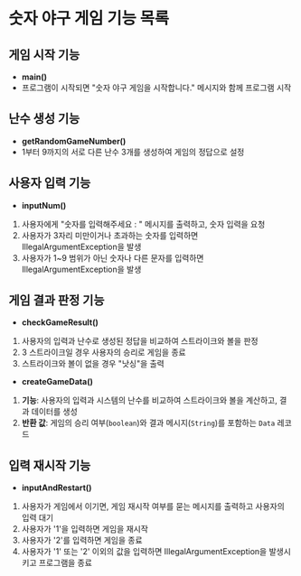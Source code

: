 # 숫자 야구 게임 기능 목록

## 게임 시작 기능
- **main()**
- 프로그램이 시작되면 "숫자 야구 게임을 시작합니다." 메시지와 함께 프로그램 시작

## 난수 생성 기능
- **getRandomGameNumber()**
- 1부터 9까지의 서로 다른 난수 3개를 생성하여 게임의 정답으로 설정

## 사용자 입력 기능
- **inputNum()**
1. 사용자에게 "숫자를 입력해주세요 : " 메시지를 출력하고, 숫자 입력을 요청
2. 사용자가 3자리 미만이거나 초과하는 숫자를 입력하면 IllegalArgumentException을 발생
3. 사용자가 1~9 범위가 아닌 숫자나 다른 문자를 입력하면 IllegalArgumentException을 발생

## 게임 결과 판정 기능
- **checkGameResult()**
1. 사용자의 입력과 난수로 생성된 정답을 비교하여 스트라이크와 볼을 판정
2. 3 스트라이크일 경우 사용자의 승리로 게임을 종료
3. 스트라이크와 볼이 없을 경우 "낫싱"을 출력

- **createGameData()**
1. **기능**: 사용자의 입력과 시스템의 난수를 비교하여 스트라이크와 볼을 계산하고, 결과 데이터를 생성
2. **반환 값**: 게임의 승리 여부(`boolean`)와 결과 메시지(`String`)를 포함하는 `Data` 레코드

## 입력 재시작 기능
- **inputAndRestart()**
1. 사용자가 게임에서 이기면, 게임 재시작 여부를 묻는 메시지를 출력하고 사용자의 입력 대기
2. 사용자가 '1'을 입력하면 게임을 재시작
3. 사용자가 '2'를 입력하면 게임을 종료
4. 사용자가 '1' 또는 '2' 이외의 값을 입력하면 IllegalArgumentException을 발생시키고 프로그램을 종료